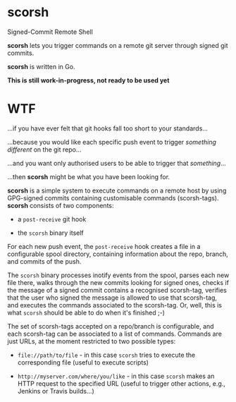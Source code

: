 # scorsh
Signed-Commit Remote Shell


**scorsh** lets you trigger commands on a remote git server through
signed git commits.

**scorsh** is written in Go. 

**This is still work-in-progress, not ready to be used yet**

# WTF

...if you have ever felt that git hooks fall too short to your standards...

...because you would like each specific push event to trigger _something
different_ on the git repo...

...and you want only authorised users to be able to trigger that
_something_...

...then **scorsh** might be what you have been looking for. 

**scorsh** is a simple system to execute commands on a remote host by
using GPG-signed commits containing customisable commands
(scorsh-tags). **scorsh** consists of two components:

* a `post-receive` git hook

* the `scorsh` binary itself

For each new push event, the `post-receive` hook creates a file in a
configurable spool directory, containing information about the repo,
branch, and commits of the push.

The `scorsh` binary processes inotify events from the spool, parses
each new file there, walks through the new commits looking for signed
ones, checks if the message of a signed commit contains a recognised
scorsh-tag, verifies that the user who signed the message is allowed
to use that scorsh-tag, and executes the commands associated to the
scorsh-tag. Or, well, this is what `scorsh` should be able to do when
it's finished ;-)

The set of scorsh-tags accepted on a repo/branch is configurable, and
each scorsh-tag can be associated to a list of commands. Commands are
just URLs, at the moment restricted to two possible types:

* `file://path/to/file` - in this case `scorsh` tries to execute the
  corresponding file (useful to execute scripts)
  
* `http://myserver.com/where/you/like` - in this case `scorsh` makes an
  HTTP request to the specified URL (useful to trigger other actions,
  e.g., Jenkins or Travis builds...)
  

